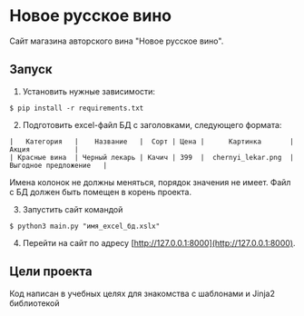 # Новое русское вино

Сайт магазина авторского вина "Новое русское вино".

## Запуск

1. Установить нужные зависимости:
```shell
$ pip install -r requirements.txt
```

2. Подготовить excel-файл БД с заголовками, следующего формата:
```text
|   Категория   |    Название   |  Сорт | Цена |      Картинка       |         Акция           |
| Красные вина  | Черный лекарь | Качич | 399  |  chernyi_lekar.png  |  Выгодное предложение   |
```
Имена колонок не должны меняться, порядок значения не имеет.
Файл с БД должен быть помещен в корень проекта.

3. Запустить сайт командой 
```shell
$ python3 main.py "имя_excel_бд.xslx"
```

4. Перейти на сайт по адресу [http://127.0.0.1:8000](http://127.0.0.1:8000).

## Цели проекта

Код написан в учебных целях для знакомства с шаблонами и Jinja2 библиотекой
